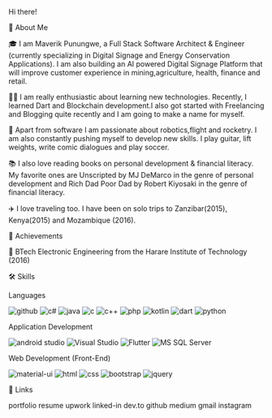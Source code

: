 Hi there! 

🚀 About Me

🎓 I am Maverik Punungwe, a Full Stack Software Architect & Engineer (currently specializing in Digital Signage and Energy Conservation Applications). I am also building an AI powered Digital Signage Platform that will improve customer experience in mining,agriculture, health, finance and retail.

👨‍💻 I am really enthusiastic about learning new technologies. Recently, I learned Dart and Blockchain development.I also got started with Freelancing and Blogging quite recently and I am going to make a name for myself.

🎸 Apart from software I am passionate about robotics,flight and rocketry. I am also constantly pushing myself to develop new skills. I play guitar, lift weights, write comic dialogues and play soccer.

📚 I also love reading books on personal development & financial literacy. My favorite ones are Unscripted by MJ DeMarco in the genre of personal development and Rich Dad Poor Dad by Robert Kiyosaki in the genre of financial literacy.

✈️ I love traveling too. I have been on solo trips to Zanzibar(2015), Kenya(2015) and Mozambique (2016).

🏅 Achievements

📝 BTech Electronic Engineering from the Harare Institute of Technology (2016)

🛠️ Skills

Languages

![github](https://img.shields.io/badge/GitHub-100000?style=for-the-badge&logo=github&logoColor=white)
![c#](https://img.shields.io/badge/C%23-239120?style=for-the-badge&logo=c-sharp&logoColor=white)
![java](https://img.shields.io/badge/Java-ED8B00?style=for-the-badge&logo=java&logoColor=white)
![c](https://img.shields.io/badge/C-00599C?style=for-the-badge&logo=c&logoColor=white)
![c++](https://img.shields.io/badge/C%2B%2B-00599C?style=for-the-badge&logo=c%2B%2B&logoColor=white)
![php](https://img.shields.io/badge/PHP-777BB4?style=for-the-badge&logo=php&logoColor=white)
![kotlin](https://img.shields.io/badge/Kotlin-0095D5?&style=for-the-badge&logo=kotlin&logoColor=white)
![dart](https://img.shields.io/badge/Dart-0175C2?style=for-the-badge&logo=dart&logoColor=white)
![python](https://img.shields.io/badge/Python-FFD43B?style=for-the-badge&logo=python&logoColor=blue)


Application Development

![android studio](https://img.shields.io/badge/Android_Studio-3DDC84?style=for-the-badge&logo=android-studio&logoColor=white)
![Visual Studio](https://img.shields.io/badge/Visual_Studio-5C2D91?style=for-the-badge&logo=visual%20studio&logoColor=white)
![Flutter](https://img.shields.io/badge/Flutter-02569B?style=for-the-badge&logo=flutter&logoColor=white)
![MS SQL Server](https://img.shields.io/badge/Microsoft_SQL_Server-CC2927?style=for-the-badge&logo=microsoft-sql-server&logoColor=white)


Web Development (Front-End)

![material-ui](https://img.shields.io/badge/Material%20UI-007FFF?style=for-the-badge&logo=mui&logoColor=white)
![html](https://img.shields.io/badge/HTML5-E34F26?style=for-the-badge&logo=html5&logoColor=white)
![css](https://img.shields.io/badge/CSS3-1572B6?style=for-the-badge&logo=css3&logoColor=white)
![bootstrap](	https://img.shields.io/badge/Bootstrap-563D7C?style=for-the-badge&logo=bootstrap&logoColor=white)
![jquery](https://img.shields.io/badge/jQuery-0769AD?style=for-the-badge&logo=jquery&logoColor=white)


🔗 Links

portfolio resume upwork linked-in dev.to github medium gmail instagram
